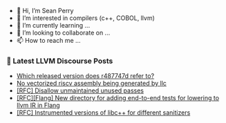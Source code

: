 - 👋 Hi, I’m Sean Perry
- 👀 I’m interested in compilers (c++, COBOL, llvm)
- 🌱 I’m currently learning ...
- 💞️ I’m looking to collaborate on ...
- 📫 How to reach me ...

<!---
s66perry/s66perry is a ✨ special ✨ repository because its `README.md` (this file) appears on your GitHub profile.
You can click the Preview link to take a look at your changes.
--->
### 📕 Latest LLVM Discourse Posts

<!-- DISCOURSE-LLVM:START -->
- [Which released version does r487747d refer to?](https://discourse.llvm.org/t/which-released-version-does-r487747d-refer-to/75211#post_1)
- [No vectorized riscv assembly being generated by llc](https://discourse.llvm.org/t/no-vectorized-riscv-assembly-being-generated-by-llc/75209#post_1)
- [[RFC] Disallow unmaintained unused passes](https://discourse.llvm.org/t/rfc-disallow-unmaintained-unused-passes/75151#post_6)
- [[RFC][Flang] New directory for adding end-to-end tests for lowering to llvm IR in Flang](https://discourse.llvm.org/t/rfc-flang-new-directory-for-adding-end-to-end-tests-for-lowering-to-llvm-ir-in-flang/74872#post_14)
- [[RFC] Instrumented versions of libc++ for different sanitizers](https://discourse.llvm.org/t/rfc-instrumented-versions-of-libc-for-different-sanitizers/71653#post_19)
<!-- DISCOURSE-LLVM:END -->
